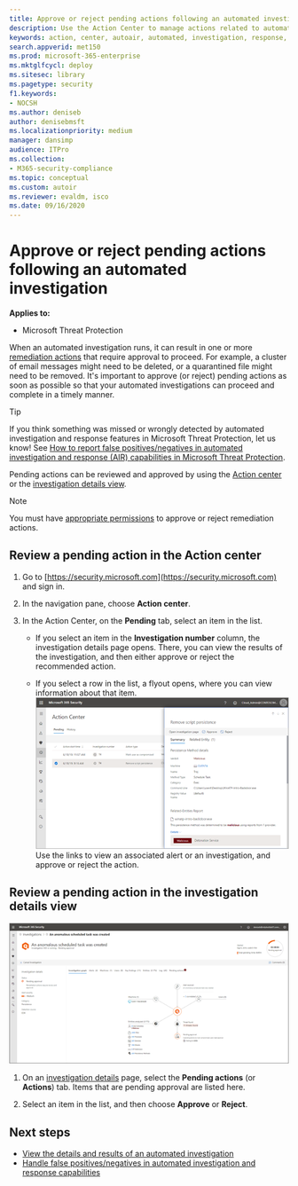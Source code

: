```yaml
---
title: Approve or reject pending actions following an automated investigation 
description: Use the Action Center to manage actions related to automated investigation and response
keywords: action, center, autoair, automated, investigation, response, remediation
search.appverid: met150
ms.prod: microsoft-365-enterprise
ms.mktglfcycl: deploy
ms.sitesec: library
ms.pagetype: security
f1.keywords:
- NOCSH
ms.author: deniseb
author: denisebmsft
ms.localizationpriority: medium
manager: dansimp
audience: ITPro
ms.collection: 
- M365-security-compliance 
ms.topic: conceptual
ms.custom: autoir
ms.reviewer: evaldm, isco
ms.date: 09/16/2020
---
```


# Approve or reject pending actions following an automated investigation

**Applies to:**
- Microsoft Threat Protection

When an automated investigation runs, it can result in one or more [remediation actions](https://docs.microsoft.com/microsoft-365/security/mtp/mtp-remediation-actions) that require approval to proceed. For example, a cluster of email messages might need to be deleted, or a quarantined file might need to be removed. It's important to approve (or reject) pending actions as soon as possible so that your automated investigations can proceed and complete in a timely manner. 

> [!TIP]
> If you think something was missed or wrongly detected by automated investigation and response features in Microsoft Threat Protection, let us know! See [How to report false positives/negatives in automated investigation and response (AIR) capabilities in Microsoft Threat Protection](mtp-autoir-report-false-positives-negatives.md).

Pending actions can be reviewed and approved by using the [Action center](#review-a-pending-action-in-the-action-center) or the [investigation details view](#review-a-pending-action-in-the-investigation-details-view).

> [!NOTE]
> You must have [appropriate permissions](mtp-action-center.md#required-permissions-for-action-center-tasks) to approve or reject remediation actions.

## Review a pending action in the Action center

1. Go to [https://security.microsoft.com](https://security.microsoft.com) and sign in. 

2. In the navigation pane, choose **Action center**. 

3. In the Action Center, on the **Pending** tab, select an item in the list. 

    - If you select an item in the **Investigation number** column, the investigation details page opens. There, you can view the results of the investigation, and then either approve or reject the recommended action.
 
    - If you select a row in the list, a flyout opens, where you can view information about that item. <br/>![Approve or reject an action](../../media/air-actioncenter-itemselected.png)<br/>Use the links to view an associated alert or an investigation, and approve or reject the action.

## Review a pending action in the investigation details view

![Investigation details](../../media/mtp-air-investdetails.png)

1. On an [investigation details](mtp-autoir-results.md) page, select the **Pending actions** (or **Actions**) tab. Items that are pending approval are listed here.

2. Select an item in the list, and then choose **Approve** or **Reject**.

## Next steps

- [View the details and results of an automated investigation](mtp-autoir-results.md)
- [Handle false positives/negatives in automated investigation and response capabilities](mtp-autoir-report-false-positives-negatives.md)
